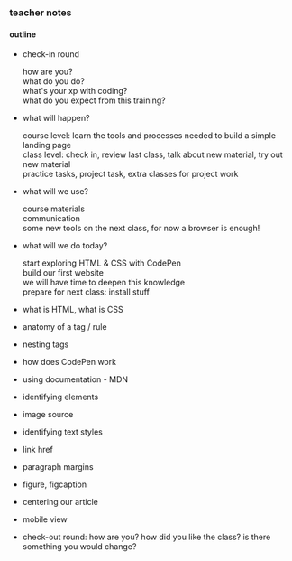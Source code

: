 ### teacher notes

#### outline
- check-in round

   how are you?   
   what do you do?   
   what's your xp with coding?   
   what do you expect from this training?   

- what will happen?

   course level: learn the tools and processes needed to build a simple landing page   
   class level: check in, review last class, talk about new material, try out new material   
   practice tasks, project task, extra classes for project work   

- what will we use?

   course materials   
   communication   
   some new tools on the next class, for now a browser is enough!

- what will we do today?

   start exploring HTML & CSS with CodePen   
   build our first website   
   we will have time to deepen this knowledge   
   prepare for next class: install stuff

- what is HTML, what is CSS
- anatomy of a tag / rule
- nesting tags
- how does CodePen work
- using documentation - MDN
- identifying elements
- image source
- identifying text styles
- link href
- paragraph margins
- figure, figcaption
- centering our article
- mobile view

- check-out round: how are you? how did you like the class? is there something you would change?
